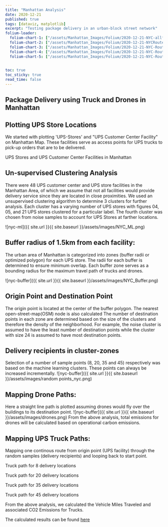 ```yaml
---
title: "Manhattan Analysis"
date: 2020-12-21
published: true
tags: [dataviz, matplotlib]
excerpt: "Testing package delivery in an urban-block street network"
folium-loader:
  folium-chart-1: ["/assets/Manhattan_Images/Folium/2020-12-21-NYC-allfacility.html", "400"] # second argument is the height
  folium-chart-2: ["/assets/Manhattan_Images/Folium/2020-12-21-NYCRoute-Folium8.html", "400"] # second argument is the height
  folium-chart-3: ["/assets/Manhattan_Images/Folium/2020-12-21-NYC-Route-Folium20.html", "400"] # second argument is the height
  folium-chart-4: ["/assets/Manhattan_Images/Folium/2020-12-21-NYC-Route-Folium35.html", "400"] # second argument is the height
  folium-chart-5: ["/assets/Manhattan_Images/Folium/2020-12-21-NYC-Route-Folium45.html", "400"] # second argument is the height
  

toc: true
toc_sticky: true
read_time: false
---
```

## Package Delivery using Truck and Drones in Manhattan
## Plotting UPS Store Locations
We started with plotting 'UPS-Stores' and "UPS Customer Center Facility" on Manhattan Map. These facilities serve as access points for UPS trucks to pick-up orders that are to be delivered.

UPS Stores and UPS Customer Center Facilities in Manhattan
<div id="folium-chart-1"></div>

## Un-supervised Clustering Analysis
There were 48 UPS customer center and UPS store facilities in the Manhattan Area, of which we assume that not all facilities would provide delivery service since they are located in close proximities. We used an unsupervised clustering algorithm to determine 3 clusters for further analysis. Each cluster has a varying number of UPS stores with figures 04, 05, and 21 UPS stores clustered for a particular label. The fourth cluster was chosen from noise samples to account for UPS Stores at farther locations.
 
![nyc-ml]({{ site.url }}{{ site.baseurl }}/assets/images/NYC_ML.png)

## Buffer radius of 1.5km from each facility: 
The urban area of Manhattan is categorized into zones (buffer radii or optimized polygon) for each UPS store. The radii for each buffer is determined to ensure minimum overlap. Each buffer zone serves as a bounding radius for the maximum travel path of trucks and drones.

![nyc-buffer]({{ site.url }}{{ site.baseurl }}/assets/images/NYC_Buffer.png)

## Origin Point and Destination Point
The origin point is located at the center of the buffer polygon. The nearest open-street-map(OSM) node is also calculated
The number of destination points in each zone are determined based on the size of the clusters and therefore the density of the neighborhood. For example, the noise cluster is assumed to have the least number of destination points while the cluster with size 24 is assumed to have most destination points.

## Delivery recipients in cluster-zones 
Selection of a number of sample points (8, 20, 35 and 45) respectively was based on the machine learning clusters. These points can always be increased incrementally.
![nyc-buffer]({{ site.url }}{{ site.baseurl }}/assets/images/random points_nyc.png)

## Mapping Drone Paths:
Here a straight line path is plotted assuming drones would fly over the buildings to its destination point. 
![nyc-buffer]({{ site.url }}{{ site.baseurl }}/assets/images/drones.png)
From the above analysis, total emissions for drones will be calculated based on operational carbon emissions. 

## Mapping UPS Truck Paths:
Mapping one continous route from origin point (UPS facility) through the random samples (delivery recipients) and looping back to start point. 

Truck path for 8 delivery locations
<div id="folium-chart-2"></div>

Truck path for 20 delivery locations
<div id="folium-chart-3"></div>

Truck path for 35 delivery locations
<div id="folium-chart-4"></div>

Truck path for 45 delivery locations
<div id="folium-chart-5"></div>

From the above analysis, we calculated the Vehicle Miles Traveled and associated CO2 Emissions for Trucks.

The calculated results can be found [here][here]



[here]:https://suryajps.github.io/Spatial-Analysis-for-Drone-vs-Truck-Deliveries-/Results-and-Conclusion/



